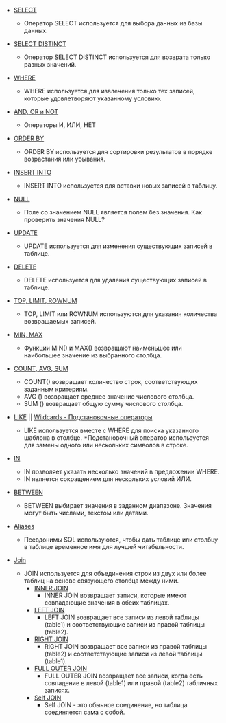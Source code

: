 * [SELECT](/SQL_SELECT.md)
	* Оператор SELECT используется для выбора данных из базы данных.

* [SELECT DISTINCT](/SQL_SELECT_DISTINCT.md)
	* Оператор SELECT DISTINCT используется для возврата только разных значений.

* [WHERE](/SQL_WHERE.md)
	* WHERE используется для извлечения только тех записей, которые удовлетворяют указанному условию.

* [AND, OR и NOT](/SQL_AND_OR_NOT.md)
	* Операторы И, ИЛИ, НЕТ

* [ORDER BY](/SQL_ORDER_BY.md)
	* ORDER BY используется для сортировки результатов в порядке возрастания или убывания.

* [INSERT INTO](/SQL_INSERT_INTO.md)
	* INSERT INTO используется для вставки новых записей в таблицу.

* [NULL](/SQL_NULL.md)
	* Поле со значением NULL является полем без значения. Как проверить значения NULL?

* [UPDATE](/SQL_UPDATE.md)
	* UPDATE используется для изменения существующих записей в таблице.

* [DELETE](/SQL_DELETE.md)
	* DELETE используется для удаления существующих записей в таблице.

* [TOP, LIMIT, ROWNUM](/SQL_TOP_LIMIT_ROWNUM.md)
	* TOP, LIMIT или ROWNUM используются для указания количества возвращаемых записей.

* [MIN, MAX](/SQL_MIN_MAX.md)
	* Функции MIN() и MAX() возвращают наименьшее или наибольшее значение из выбранного столбца.

* [COUNT, AVG, SUM](/SQL_COUNT_AVG_SUM.md)
	* COUNT() возвращает количество строк, соответствующих заданным критериям.
	* AVG () возвращает среднее значение числового столбца.
	* SUM () возвращает общую сумму числового столбца.

* [LIKE](/SQL_LIKE.md) || [Wildcards - Подстановочные операторы](/SQL_Wildcard.md)
	* LIKE используется вместе с WHERE для поиска указанного шаблона в столбце.
	*Подстановочный оператор используется для замены одного или нескольких символов в строке.

* [IN](/SQL_IN.md)
	* IN позволяет указать несколько значений в предложении WHERE.
	* IN является сокращением для нескольких условий ИЛИ.

* [BETWEEN](/SQL_BETWEEN.md)
	* BETWEEN выбирает значения в заданном диапазоне. Значения могут быть числами, текстом или датами.

* [Aliases](/SQL_Aliases.md)
	* Псевдонимы SQL используются, чтобы дать таблице или столбцу в таблице временное имя для лучшей читабельности.

* [Join](/SQL_Join.md)
	* JOIN используется для объединения строк из двух или более таблиц на основе связующего столбца между ними.
		* [INNER JOIN](/SQL_INNER_JOIN.md)
			* INNER JOIN возвращает записи, которые имеют совпадающие значения в обеих таблицах.
		* [LEFT JOIN](/SQL_LEFT_JOIN.md)
			* LEFT JOIN возвращает все записи из левой таблицы (table1) и соответствующие записи из правой таблицы (table2).
		* [RIGHT JOIN](/SQL_RIGHT_JOIN.md)
			* RIGHT JOIN возвращает все записи из правой таблицы (table2) и соответствующие записи из левой таблицы (table1).
		* [FULL OUTER JOIN](/SQL_FULL_JOIN.md)
			* FULL OUTER JOIN возвращает все записи, когда есть совпадение в левой (table1) или правой (table2) табличных записях.
		* [Self JOIN](/SQL_Self_JOIN.md)
			* Self JOIN - это обычное соединение, но таблица соединяется сама с собой.










